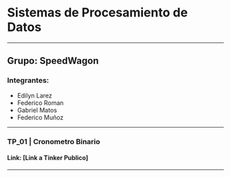 
# Sistemas de Procesamiento de Datos

---

## Grupo: SpeedWagon
### Integrantes:
* Edilyn Larez
* Federico Roman
* Gabriel Matos
* Federico Muñoz

---

### TP_01 | Cronometro Binario
#### Link: [Link a Tinker Publico]

---
